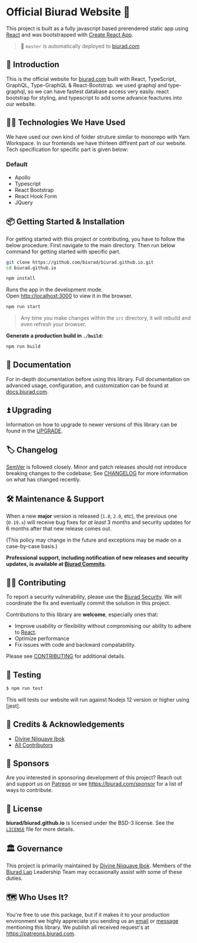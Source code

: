 # Official Biurad Website 👊

This project is built as a fully javascript based prerendered static app using [React] and was bootstrapped with [Create React App](https://github.com/facebook/create-react-app).

> :rocket: `master` is automatically deployed to [biurad.com]

## 🔰 Introduction

This is the official website for [biurad.com] built with React, TypeScript, GraphQL, Type-GraphQL & React-Bootstrap. we used graphql and type-graphql, so we can have fastest database access very easily. react bootstrap for styling, and typescript to add some advance feactures into our website.

## 🧑‍💻 Technologies We Have Used

We have used our own kind of folder struture similar to monorepo with Yarn Workspace. In our frontends we have thirteen diffirent part of our website. Tech specification for specific part is given below:

### Default

- Apollo
- Typescript
- React Bootstrap
- React Hook Form
- JQuery


## 📦 Getting Started & Installation

For getting started with this project or contributing, you have to follow the below procedure. First navigate to the main directory. Then run below command for getting started with specific part.

```sh
git clone https://github.com/biurad/biurad.github.io.git
cd biurad.github.io

npm install
```

Runs the app in the development mode.<br />
Open [http://localhost:3000](http://localhost:3000) to view it in the browser.

```sh
npm run start
```

> Any time you make changes within the `src` directory, it will rebuild and even refresh your browser.

**Generate a production build in `./build`:**

```sh
npm run build
```

## 📓 Documentation

For in-depth documentation before using this library. Full documentation on advanced usage, configuration, and customization can be found at [docs.biurad.com](https://docs.biurad.com).

## ⏫ Upgrading

Information on how to upgrade to newer versions of this library can be found in the [UPGRADE].

## 🏷️ Changelog

[SemVer](http://semver.org/) is followed closely. Minor and patch releases should not introduce breaking changes to the codebase; See [CHANGELOG] for more information on what has changed recently.

## 🛠️ Maintenance & Support

When a new **major** version is released (`1.0`, `2.0`, etc), the previous one (`0.19.x`) will receive bug fixes for _at least_ 3 months and security updates for 6 months after that new release comes out.

(This policy may change in the future and exceptions may be made on a case-by-case basis.)

**Professional support, including notification of new releases and security updates, is available at [Biurad Commits][commit].**

## 👷‍♀️ Contributing

To report a security vulnerability, please use the [Biurad Security](https://security.biurad.com). We will coordinate the fix and eventually commit the solution in this project.

Contributions to this library are **welcome**, especially ones that:

- Improve usability or flexibility without compromising our ability to adhere to [React].
- Optimize performance
- Fix issues with code and backward compatability.

Please see [CONTRIBUTING] for additional details.

## 🧪 Testing

```bash
$ npm run test
```

This will tests our website will run against Nodejs 12 version or higher using [jest].

## 👥 Credits & Acknowledgements

- [Divine Niiquaye Ibok][@divineniiquaye]
- [All Contributors][]

## 🙌 Sponsors

Are you interested in sponsoring development of this project? Reach out and support us on [Patreon](https://www.patreon.com/biurad) or see <https://biurad.com/sponsor> for a list of ways to contribute.

## 📄 License

**biurad/biurad.github.io** is licensed under the BSD-3 license. See the [`LICENSE`](LICENSE) file for more details.

## 🏛️ Governance

This project is primarily maintained by [Divine Niiquaye Ibok][@divineniiquaye]. Members of the [Biurad Lap][] Leadership Team may occasionally assist with some of these duties.

## 🗺️ Who Uses It?

You're free to use this package, but if it makes it to your production environment we highly appreciate you sending us an [email] or [message] mentioning this library. We publish all received request's at <https://patreons.biurad.com>.

[@divineniiquaye]: https://github.com/divineniiquaye
[commit]: https://commits.biurad.com/biurad.github.io.git
[UPGRADE]: UPGRADE.md
[CHANGELOG]: CHANGELOG.md
[CONTRIBUTING]: ./.github/CONTRIBUTING.md
[All Contributors]: https://github.com/biurad/biurad.github.io/contributors
[Biurad Lap]: https://team.biurad.com
[email]: support@biurad.com
[message]: https://projects.biurad.com/message
[React]: https://reactjs.org/
[biurad.com]: https://biurad.com
